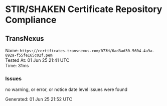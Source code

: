 # STIR/SHAKEN Certificate Repository Compliance

## TransNexus

Name: `https://certificates.transnexus.com/073H/6ad8ad30-5604-4a9a-892a-f55fe165c02f.pem`\
Tested At: 01 Jun 25 21:41 UTC\
Time: 31ms

### Issues

no warning, or error, or notice date level issues were found

Generated: 01 Jun 25 21:52 UTC
